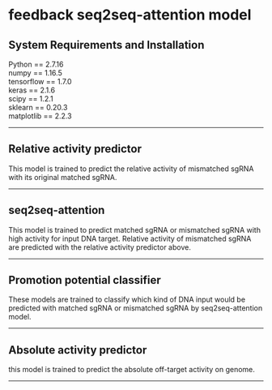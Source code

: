 feedback seq2seq-attention model
================================
System Requirements and Installation
---------------------------------
Python == 2.7.16<br>
numpy == 1.16.5<br>
tensorflow == 1.7.0<br>
keras == 2.1.6<br>
scipy == 1.2.1<br>
sklearn == 0.20.3<br>
matplotlib == 2.2.3<br>

---
Relative activity predictor
---------------------------------
This model is trained to predict the relative activity of mismatched sgRNA with its original matched sgRNA.

---
seq2seq-attention
---------------------------------
This model is trained to predict matched sgRNA or mismatched sgRNA with high activity for input DNA target. Relative activity of mismatched sgRNA are predicted with the relative activity predictor above.<br>

---
Promotion potential classifier
---------------------------------
These models are trained to classify which kind of DNA input would be predicted with matched sgRNA or mismatched sgRNA by seq2seq-attention model.<br>

---
Absolute activity predictor
---------------------------------
this model is trained to predict the absolute off-target activity on genome.<br>

---
